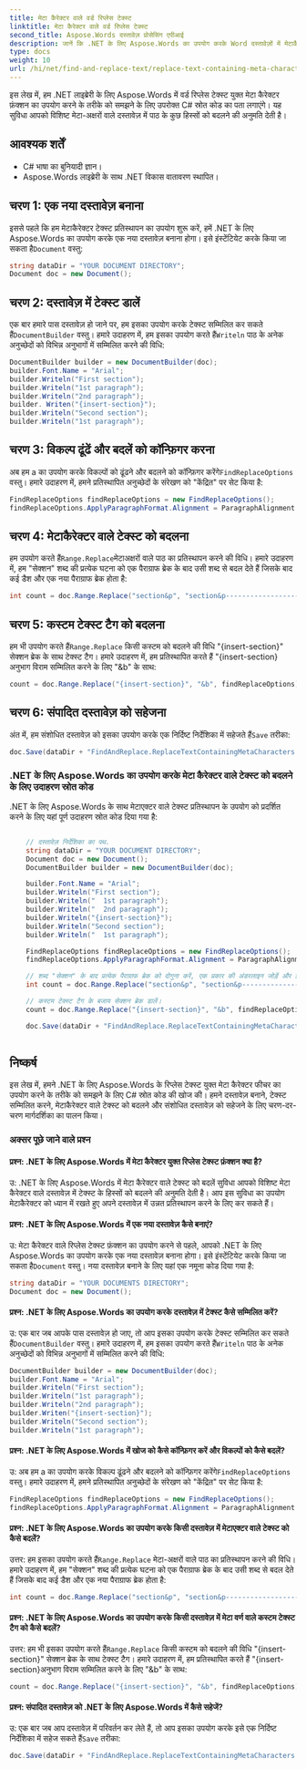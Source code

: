 ```yaml
---
title: मेटा कैरेक्टर वाले वर्ड रिप्लेस टेक्स्ट
linktitle: मेटा कैरेक्टर वाले वर्ड रिप्लेस टेक्स्ट
second_title: Aspose.Words दस्तावेज़ प्रोसेसिंग एपीआई
description: जानें कि .NET के लिए Aspose.Words का उपयोग करके Word दस्तावेज़ों में मेटाकैरेक्टर वाले टेक्स्ट को शब्दों से कैसे बदला जाए।
type: docs
weight: 10
url: /hi/net/find-and-replace-text/replace-text-containing-meta-characters/
---
```

इस लेख में, हम .NET लाइब्रेरी के लिए Aspose.Words में वर्ड रिप्लेस टेक्स्ट युक्त मेटा कैरेक्टर फ़ंक्शन का उपयोग करने के तरीके को समझने के लिए उपरोक्त C# स्रोत कोड का पता लगाएंगे। यह सुविधा आपको विशिष्ट मेटा-अक्षरों वाले दस्तावेज़ में पाठ के कुछ हिस्सों को बदलने की अनुमति देती है।

## आवश्यक शर्तें

- C# भाषा का बुनियादी ज्ञान।
- Aspose.Words लाइब्रेरी के साथ .NET विकास वातावरण स्थापित।

## चरण 1: एक नया दस्तावेज़ बनाना

 इससे पहले कि हम मेटाकैरेक्टर टेक्स्ट प्रतिस्थापन का उपयोग शुरू करें, हमें .NET के लिए Aspose.Words का उपयोग करके एक नया दस्तावेज़ बनाना होगा। इसे इंस्टेंटियेट करके किया जा सकता है`Document` वस्तु:

```csharp
string dataDir = "YOUR DOCUMENT DIRECTORY";
Document doc = new Document();
```

## चरण 2: दस्तावेज़ में टेक्स्ट डालें

 एक बार हमारे पास दस्तावेज़ हो जाने पर, हम इसका उपयोग करके टेक्स्ट सम्मिलित कर सकते हैं`DocumentBuilder` वस्तु। हमारे उदाहरण में, हम इसका उपयोग करते हैं`Writeln` पाठ के अनेक अनुच्छेदों को विभिन्न अनुभागों में सम्मिलित करने की विधि:

```csharp
DocumentBuilder builder = new DocumentBuilder(doc);
builder.Font.Name = "Arial";
builder.Writeln("First section");
builder.Writeln("1st paragraph");
builder.Writeln("2nd paragraph");
builder. Writen("{insert-section}");
builder.Writeln("Second section");
builder.Writeln("1st paragraph");
```

## चरण 3: विकल्प ढूंढें और बदलें को कॉन्फ़िगर करना

 अब हम a का उपयोग करके विकल्पों को ढूंढने और बदलने को कॉन्फ़िगर करेंगे`FindReplaceOptions` वस्तु। हमारे उदाहरण में, हमने प्रतिस्थापित अनुच्छेदों के संरेखण को "केंद्रित" पर सेट किया है:

```csharp
FindReplaceOptions findReplaceOptions = new FindReplaceOptions();
findReplaceOptions.ApplyParagraphFormat.Alignment = ParagraphAlignment.Center;
```

## चरण 4: मेटाकैरेक्टर वाले टेक्स्ट को बदलना

 हम उपयोग करते हैं`Range.Replace`मेटाअक्षरों वाले पाठ का प्रतिस्थापन करने की विधि। हमारे उदाहरण में, हम "सेक्शन" शब्द की प्रत्येक घटना को एक पैराग्राफ ब्रेक के बाद उसी शब्द से बदल देते हैं जिसके बाद कई डैश और एक नया पैराग्राफ ब्रेक होता है:

```csharp
int count = doc.Range.Replace("section&p", "section&p----------------------&p", findReplaceOptions);
```

## चरण 5: कस्टम टेक्स्ट टैग को बदलना

 हम भी उपयोग करते हैं`Range.Replace` किसी कस्टम को बदलने की विधि "{insert-section}" सेक्शन ब्रेक के साथ टेक्स्ट टैग। हमारे उदाहरण में, हम प्रतिस्थापित करते हैं "{insert-section}अनुभाग विराम सम्मिलित करने के लिए "&b" के साथ:

```csharp
count = doc.Range.Replace("{insert-section}", "&b", findReplaceOptions);
```

## चरण 6: संपादित दस्तावेज़ को सहेजना

अंत में, हम संशोधित दस्तावेज़ को इसका उपयोग करके एक निर्दिष्ट निर्देशिका में सहेजते हैं`Save` तरीका:

```csharp
doc.Save(dataDir + "FindAndReplace.ReplaceTextContainingMetaCharacters.docx");
```

### .NET के लिए Aspose.Words का उपयोग करके मेटा कैरेक्टर वाले टेक्स्ट को बदलने के लिए उदाहरण स्रोत कोड

.NET के लिए Aspose.Words के साथ मेटाएक्टर वाले टेक्स्ट प्रतिस्थापन के उपयोग को प्रदर्शित करने के लिए यहां पूर्ण उदाहरण स्रोत कोड दिया गया है:

```csharp

	// दस्तावेज़ निर्देशिका का पथ.
	string dataDir = "YOUR DOCUMENT DIRECTORY";
	Document doc = new Document();
	DocumentBuilder builder = new DocumentBuilder(doc);

	builder.Font.Name = "Arial";
	builder.Writeln("First section");
	builder.Writeln("  1st paragraph");
	builder.Writeln("  2nd paragraph");
	builder.Writeln("{insert-section}");
	builder.Writeln("Second section");
	builder.Writeln("  1st paragraph");

	FindReplaceOptions findReplaceOptions = new FindReplaceOptions();
	findReplaceOptions.ApplyParagraphFormat.Alignment = ParagraphAlignment.Center;

	// शब्द "सेक्शन" के बाद प्रत्येक पैराग्राफ ब्रेक को दोगुना करें, एक प्रकार की अंडरलाइन जोड़ें और इसे केन्द्रित करें।
	int count = doc.Range.Replace("section&p", "section&p----------------------&p", findReplaceOptions);

	// कस्टम टेक्स्ट टैग के बजाय सेक्शन ब्रेक डालें।
	count = doc.Range.Replace("{insert-section}", "&b", findReplaceOptions);

	doc.Save(dataDir + "FindAndReplace.ReplaceTextContainingMetaCharacters.docx");
  
```

## निष्कर्ष

इस लेख में, हमने .NET के लिए Aspose.Words के रिप्लेस टेक्स्ट युक्त मेटा कैरेक्टर फीचर का उपयोग करने के तरीके को समझने के लिए C# स्रोत कोड की खोज की। हमने दस्तावेज़ बनाने, टेक्स्ट सम्मिलित करने, मेटाकैरेक्टर वाले टेक्स्ट को बदलने और संशोधित दस्तावेज़ को सहेजने के लिए चरण-दर-चरण मार्गदर्शिका का पालन किया।

### अक्सर पूछे जाने वाले प्रश्न

#### प्रश्न: .NET के लिए Aspose.Words में मेटा कैरेक्टर युक्त रिप्लेस टेक्स्ट फ़ंक्शन क्या है?

उ: .NET के लिए Aspose.Words में मेटा कैरेक्टर वाले टेक्स्ट को बदलें सुविधा आपको विशिष्ट मेटा कैरेक्टर वाले दस्तावेज़ में टेक्स्ट के हिस्सों को बदलने की अनुमति देती है। आप इस सुविधा का उपयोग मेटाकैरेक्टर को ध्यान में रखते हुए अपने दस्तावेज़ में उन्नत प्रतिस्थापन करने के लिए कर सकते हैं।

#### प्रश्न: .NET के लिए Aspose.Words में एक नया दस्तावेज़ कैसे बनाएं?

 उ: मेटा कैरेक्टर वाले रिप्लेस टेक्स्ट फ़ंक्शन का उपयोग करने से पहले, आपको .NET के लिए Aspose.Words का उपयोग करके एक नया दस्तावेज़ बनाना होगा। इसे इंस्टेंटियेट करके किया जा सकता है`Document` वस्तु। नया दस्तावेज़ बनाने के लिए यहां एक नमूना कोड दिया गया है:

```csharp
string dataDir = "YOUR DOCUMENTS DIRECTORY";
Document doc = new Document();
```

#### प्रश्न: .NET के लिए Aspose.Words का उपयोग करके दस्तावेज़ में टेक्स्ट कैसे सम्मिलित करें?

 उ: एक बार जब आपके पास दस्तावेज़ हो जाए, तो आप इसका उपयोग करके टेक्स्ट सम्मिलित कर सकते हैं`DocumentBuilder` वस्तु। हमारे उदाहरण में, हम इसका उपयोग करते हैं`Writeln` पाठ के अनेक अनुच्छेदों को विभिन्न अनुभागों में सम्मिलित करने की विधि:

```csharp
DocumentBuilder builder = new DocumentBuilder(doc);
builder.Font.Name = "Arial";
builder.Writeln("First section");
builder.Writeln("1st paragraph");
builder.Writeln("2nd paragraph");
builder.Writen("{insert-section}");
builder.Writeln("Second section");
builder.Writeln("1st paragraph");
```

#### प्रश्न: .NET के लिए Aspose.Words में खोज को कैसे कॉन्फ़िगर करें और विकल्पों को कैसे बदलें?

 उ: अब हम a का उपयोग करके विकल्प ढूंढने और बदलने को कॉन्फ़िगर करेंगे`FindReplaceOptions` वस्तु। हमारे उदाहरण में, हमने प्रतिस्थापित अनुच्छेदों के संरेखण को "केंद्रित" पर सेट किया है:

```csharp
FindReplaceOptions findReplaceOptions = new FindReplaceOptions();
findReplaceOptions.ApplyParagraphFormat.Alignment = ParagraphAlignment.Center;
```

#### प्रश्न: .NET के लिए Aspose.Words का उपयोग करके किसी दस्तावेज़ में मेटाएक्टर वाले टेक्स्ट को कैसे बदलें?

 उत्तर: हम इसका उपयोग करते हैं`Range.Replace` मेटा-अक्षरों वाले पाठ का प्रतिस्थापन करने की विधि। हमारे उदाहरण में, हम "सेक्शन" शब्द की प्रत्येक घटना को एक पैराग्राफ ब्रेक के बाद उसी शब्द से बदल देते हैं जिसके बाद कई डैश और एक नया पैराग्राफ ब्रेक होता है:

```csharp
int count = doc.Range.Replace("section&p", "section&p----------------------&p", findReplaceOptions);
```

#### प्रश्न: .NET के लिए Aspose.Words का उपयोग करके किसी दस्तावेज़ में मेटा वर्ण वाले कस्टम टेक्स्ट टैग को कैसे बदलें?

 उत्तर: हम भी इसका उपयोग करते हैं`Range.Replace` किसी कस्टम को बदलने की विधि "{insert-section}" सेक्शन ब्रेक के साथ टेक्स्ट टैग। हमारे उदाहरण में, हम प्रतिस्थापित करते हैं "{insert-section}अनुभाग विराम सम्मिलित करने के लिए "&b" के साथ:

```csharp
count = doc.Range.Replace("{insert-section}", "&b", findReplaceOptions);
```

#### प्रश्न: संपादित दस्तावेज़ को .NET के लिए Aspose.Words में कैसे सहेजें?

 उ: एक बार जब आप दस्तावेज़ में परिवर्तन कर लेते हैं, तो आप इसका उपयोग करके इसे एक निर्दिष्ट निर्देशिका में सहेज सकते हैं`Save` तरीका:

```csharp
doc.Save(dataDir + "FindAndReplace.ReplaceTextContainingMetaCharacters.docx");
```